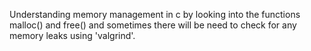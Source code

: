 Understanding memory management in c by looking into the functions
malloc() and free() and sometimes there will be need to check for
any memory leaks using 'valgrind'.
